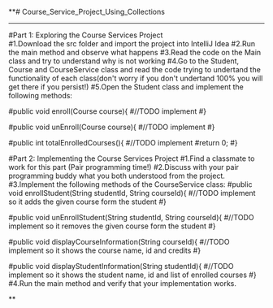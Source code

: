 **# Course_Service_Project_Using_Collections
*************************************************
#Part 1: Exploring the Course Services Project<br>
#1.Download the src folder and import the project into IntelliJ Idea
#2.Run the main method and observe what happens
#3.Read the code on the Main class and try to understand why is not working
#4.Go to the Student, Course and CourseService class and read the code trying to undertand the functionality of each class(don't worry if you don't undertand 100% you will get there if you persist!)
#5.Open the Student class and implement the following methods:
   
   #public void enroll(Course course){
      #//TODO implement
   #}

   #public void unEnroll(Course course){
       #//TODO implement
   #}

   #public int totalEnrolledCourses(){
       #//TODO implement
       #return 0;
   #}

#Part 2: Implementing the Course Services Project
#1.Find a classmate to work for this part (Pair programming time!)
#2.Discuss with your pair programming buddy what you both understood from the project.
#3.Implement the following methods of the CourseService class:
   #public void enrollStudent(String studentId, String courseId){
       #//TODO implement so it adds the given course form the student
   #}

   #public void unEnrollStudent(String studentId, String courseId){
       #//TODO implement so it removes the given course form the student
   #}

   #public void displayCourseInformation(String courseId){
       #//TODO implement so it shows the course name, id and credits
   #}

   #public void displayStudentInformation(String studentId){
       #//TODO implement so it shows the student name, id and list of enrolled courses
   #}
#4.Run the main method and verify that your implementation works.

**
